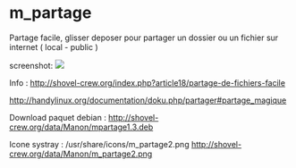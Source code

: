 m_partage
=========

Partage facile, glisser deposer pour partager un dossier ou un fichier sur internet ( local - public )

screenshot:
<a href='http://pix.toile-libre.org/?img=1391908276.png'><img src='http://pix.toile-libre.org/upload/img/1391908276.png' /></a>

Info :
http://shovel-crew.org/index.php?article18/partage-de-fichiers-facile

http://handylinux.org/documentation/doku.php/partager#partage_magique

Download paquet debian :
http://shovel-crew.org/data/Manon/mpartage1.3.deb

Icone systray : /usr/share/icons/m_partage2.png 
http://shovel-crew.org/data/Manon/m_partage2.png
